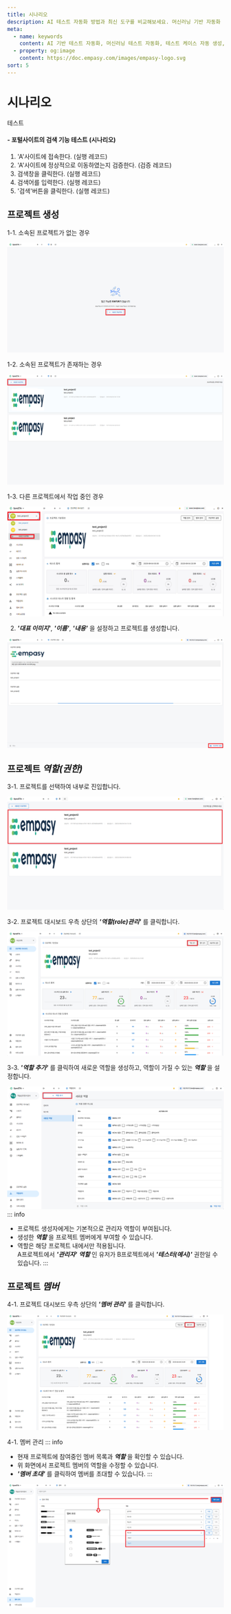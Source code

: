 ```yaml
---
title: 시나리오
description: AI 테스트 자동화 방법과 최신 도구를 비교해보세요. 머신러닝 기반 자동화 테스트로 QA 효율성을 높이는 방법을 알아봅니다.
meta:
  - name: keywords
    content: AI 기반 테스트 자동화, 머신러닝 테스트 자동화, 테스트 케이스 자동 생성, AI QA 도구, 자동화 테스트 솔루션, AI를 활용한 테스트 자동화 방법
  - property: og:image
    content: https://doc.empasy.com/images/empasy-logo.svg
sort: 5
---
```


# 시나리오

테스트

#### - 포털사이트의 검색 기능 테스트 (시나리오)

1. 'A'사이트에 접속한다. (실행 레코드)
2. 'A'사이트에 정상적으로 이동하였는지 검증한다. (검증 레코드)
3. 검색창을 클릭한다. (실행 레코드)
4. 검색어를 입력한다. (실행 레코드)
5. '검색'버튼을 클릭한다. (실행 레코드)

## 프로젝트 생성

1-1. 소속된 프로젝트가 없는 경우

![프로젝트 없음](./image/project/1noprj.png)

1-2. 소속된 프로젝트가 존재하는 경우

![프로젝트 생성하기](./image/project/3creatprj.png)

1-3. 다른 프로젝트에서 작업 중인 경우

![프로젝트 목록](./image/project/4prj.png)

2. **_'대표 이미지'_**, **_'이름'_**, **_'내용'_** 을 설정하고 프로젝트를 생성합니다.

![프로젝트 생성](./image/project/5prj.png)

## 프로젝트 **_역할(권한)_**

3-1. 프로젝트를 선택하여 내부로 진입합니다.

![프로젝트 목록](./image/project/6-1prj.png)

3-2. 프로젝트 대시보드 우측 상단의 **_'역할(role)관리'_** 를 클릭합니다.

![프로젝트 역할생성](./image/project/role1.png)

3-3. **_'역할 추가'_** 를 클릭하여 새로운 역할을 생성하고, 역할이 가질 수 있는 **_역할_** 을 설정합니다.

![프로젝트 역할추가](./image/project/role_detail.png)
::: info

- 프로젝트 생성자에게는 기본적으로 관리자 역할이 부여됩니다.
- 생성한 **_역할_** 을 프로젝트 멤버에게 부여할 수 있습니다.
- 역할은 해당 프로젝트 내에서만 적용됩니다.  
  A프로젝트에서 **_'관리자'_** **_역할_** 인 유저가 B프로젝트에서 **_'테스터(예시)'_** 권한일 수 있습니다.
  :::

## 프로젝트 **_멤버_**

4-1. 프로젝트 대시보드 우측 상단의 **_'멤버 관리'_** 를 클릭합니다.

![프로젝트 ](./image/project/member.png)

4-1. 멤버 관리
::: info

- 현재 프로젝트에 참여중인 멤버 목록과 **_역할_** 을 확인할 수 있습니다.
- 위 화면에서 프로젝트 멤버의 역할을 수정할 수 있습니다.
- **_'멤버 초대'_** 를 클릭하여 멤버를 초대할 수 있습니다.
  :::

![프로젝트 ](./image/project/memberpluds.png)
